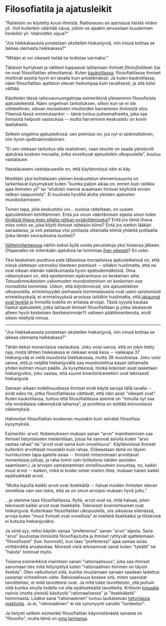 # Filosofiatila ja ajatusleikit

"Raiteisiin on köytetty kuusi ihmistä. Raitiovaunu on ajamassa heistä viiden yli. Voit kuitenkin vääntää vipua, jolloin se ajaakin ainoastaan kuudennen henkilön yli. Väännätkö vipua?"

"Jos hiekkakasasta poistetaan yksitellen hiekanjyviä, niin missä kohtaa se lakkaa olemasta hiekkakasa?"

"Mitään ei voi oikeasti tietää tai todistaa varmaksi."

Tällaiset kymykset ja väitteet tuppaavat laittamaan ihmiset *filosofiatilaan* (tai ne ovat filosofiatilan aiheuttamia). Kuten [kaukotilassa](https://ollij.fi/epi/lokaali_kommunikaatio), filosofiatilassa ihmiset miettivät asioita hyvin eri tavalla kuin arkielämässä. Ja kuten kaukotilassa, näen filosofiatilan ajattelun olevan heikompaa kuin tavallisesti, ja sitä tulisi välttää.

Käsittelen tässä raitiovaunuongelmaa esimerkkinä yleisemmin filosofisista ajatusleikeistä. Näen ongelman tarkoituksen, silloin kun se ei ole viihteellinen, olevan moraalisten intuitioiden kaivaminen ihmisistä ulos. Yleensä tässä onnistutaankin -- tämä tuntuu puheenaiheelta, joka saa ihmisistä helposti vastauksia -- mutta harvemmin keskustelu on kovin laadukasta.

Selkein ongelma ajatusleikissä: sen premissi on, jos nyt ei *epärealistinen*, niin *hyvin epätodennäköinen*.

"Ei sen olekaan tarkoitus olla realistinen, vaan tavoite on saada *yleistyviä* ajatuksia koskien moraalia, jotka soveltuvat ajatusleikin ulkopuolelle", kuuluu vastalause.

Vastalauseeni vastalauseelle on, että käytännössä näin ei käy.

Nimittäin yksi kohtalaisen yleinen keskustelun etenemissuunta on tarkentavat kysymykset kuten "kuinka paljon aikaa on, ennen kuin ratikka ajaa ihmisten yli" tai "ehdinkö mennä avaamaan ihmiset köyhistä ennen ratikan saapumista". Ei kuulosta hyvältä alulta yleisten ajatusten muodostamiseen.`

Toinen tapa, jolla keskustelu voi... suistua raiteiltaan, on uusien ajatusleikkien kehittäminen. Entä jos vivun vääntämisen sijasta sinun tulee [tönäistä lihava mies sillalta ratikan pysäyttämiseksi](https://en.wikipedia.org/wiki/Trolley_problem#The_Fat_Man)? Entä jos tämä lihava mies onkin se, joka köytti ihmiset raiteisiin kiinni? Entä jos oletkin lääkäri sairaalassa, ja voit pelastaa viisi potilasta ottamalla elimiä yhdeltä potilaalta (joka tämän seurauksena kuolee)?

[Väittelytilanteessa](https://ollij.fi/epi/miksi_uskot) näihin keksii kyllä ovelia perusteluja yksi toisensa jälkeen. Ohjaavatko ne mitenkään ajatuksia tai toimintaa [ihan oikeasti](https://ollij.fi/epi/kaukotila)? En usko.

Yksi keskeinen puuttuva pala tällaisissa moraalisissa ajatusleikeissä on, että niissä oletetaan *varmoiksi* tilanteen premissit -- siitäkin huolimatta, että ne ovat oikean elämän näkökulmasta hyvin epätodennäköisiä. Oma näkemykseni on, että episteminen epävarmuus on keskeinen aihe. *Totuudenmukaisten uskomusten muodostaminen on keskeinen osa moraalista toimintaa*. Uskon, että *käytännössä*, siis ajatusleikkien ulkopuolella, erimielisyydet parhaasta toimintatavasta ovat usein *epistemisiä* erimielisyyksiä, ei erimielisyyksiä arvoissa (siitäkin huolimatta, että [jakaumat ovat leveitä](https://ollij.fi/epi/leveat_jakaumat) ja ihmisillä todella on erilaisia arvoja). Tästä syystä kaukaa haetut ajatusleikit, jotka laittavat ihmiset filosofiatilaan ja jotka lakaisevat alleen hyvin keskeisen (keskeisimmän?) vaiheen päätöksenteosta, eivät oikein miellytä minua.

---

"Jos hiekkakasasta poistetaan yksitellen hiekanjyviä, niin missä kohtaa se lakkaa olemasta hiekkakasa?"

Tähän keksii monenlaisia vastauksia. Joku voisi sanoa, että on jokin tietty raja, mistä lähtien hiekkakasa ei olekaan enää kasa -- vaikkapa 37 hiekanjyvää ei vielä muodosta hiekkakasaa, mutta 38 muodostaa. Joku voisi sanoa, että jo neljällä hiekanjyvällä saa muodostettua kasan laittamalla yhden kolmen muun päälle. Ja kysyttäessä, minkä kokoiset asiat lasketaan hiekanjyviksi, joku vastaa, että suuret kivenlohkareetkin ovat teknisesti hiekanjyviä.

Samaan aikaan todellisuudessa ihmiset eivät käytä sanoja tällä tavalla -- eivät edes he, jotka filosofiatilassa väittävät, että näin asiat "oikeasti ovat". Kuten kaukotilassa, tuntuu että filosofiatilassa asenne on "minulla nyt saa olla minkälaisia näkemyksiä tahansa", ja pointtina on esittää *kiinnostavia* näkemyksiä.

Hahmotan filosofiatilan koskevan muutakin kuin selvästi filosofisia kysymyksiä.

Esimerkki: arvot. Kokemuksieni mukaan sanan "arvo" mainitseminen saa ihmiset tietynlaiseen mielentilaan, jossa he sanovat asioita kuten "arvo vastaa rahaa" tai "arvot ovat sama kuin onnellisuus". Käytännössä ihmiset kuitenkin arvottavat muutakin kuin rahaa. (Oikeastaan tämä on täysin nurinkurinen tapa ajatella asiaa -- ihmiset nimenomaan arvottavat monenlaisia juttuja, ja raha toimii vain *työkaluna* näiden asioiden saamiseen.) Ja arvojen samaistaminen onnellisuuteen sivuuttaa, no, kaikki muut arvot -- kaiken, mikä ei koske *oman mielen tilaa*, mukaan lukien kaikki epäitsekkäät arvot.

"Mutta lopulta *kaikki* arvot ovat itsekkäitä -- haluat muiden ihmisten olevan onnellisia vain sen takia, että se on sinun arvojesi mukaan hyvä juttu."

...ja olemme taas filosofiatilassa. Kyllä, arvot ovat se, mitä haluaa, joten teknisesti kaikki arvot ovat itsekkäitä. Teknisesti kivenlohkareet ovat hiekanjyviä. Kuitenkaan filosofiatilan ulkopuolella, siis oikeassa elämässä, arvoja kuten "muut ihmiset ovat onnellisia" ei mielletä itsekkäiksi ja tiiliskiveä ei kutsuta hiekanjyväksi.

Ja siinä syy, miksi käytän sanaa "preferenssi" sanan "arvo" sijasta. Sana "arvo" kuulostaa ihmisistä filosofiajutulta ja ihmiset ryhtyvät ajattelemaan "filosofisesti" (lue: huonosti), kun taas "preferenssi" ajaa samaa asiaa virittämättä ansalankaa. Monesti vielä arkisemmat sanat kuten "tykätä" tai "haluta" toimivat myös.

Toisena esimerkkinä mainitsen sanan "rationaalisuus", joka saa ihmiset sanomaan ties mitä hölynpölyä kuten "rationaalinen ihminen on täysin itsekäs". Olen vaikuttunut siitä, kuinka muutamaan sanaan saadaan ladattua *useampi* virheellinen väite. Rationaalisuus koskee sitä, *miten* saavutat tavoitteitasi, ei *mitä* tavoitteesi ovat. Ja mitä tulee tavoitteisiin, yllä puhuin siitä kuinka sinulla todella voi olla epäitsekkäitä tavoitteita. Kritisoin [toisaalla](https://ollij.fi/epi/insentiivit) naiivia (mutta yleistä) käsitystä "rationaalisesta" ja "itsekkäästä" toiminnasta. Lisäksi sana "rationaalinen" tuntuu laukaisevan [tietynlaisia reaktioita](https://ollij.fi/epi/status). Ja ei, "rationaalinen" ei ole synonyymi sanalle "tunteeton".

Ja tietysti selkein esimerkki filosofiatilan käynnistävästä sanasta on "filosofia", mutta tämä on [oma tarinansa](https://ollij.fi/epi/jattilaisten_olkapailla).
